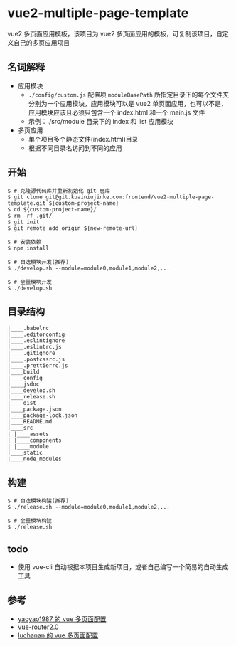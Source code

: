 # vue2-multiple-page-template

vue2 多页面应用模板，该项目为 vue2 多页面应用的模板，可复制该项目，自定义自己的多页应用项目

## 名词解释

* 应用模块
  * `./config/custom.js` 配置项 `moduleBasePath` 所指定目录下的每个文件夹分别为一个应用模块，应用模块可以是 vue2 单页面应用，也可以不是，应用模块应该且必须只包含一个 index.html 和一个 main.js 文件
  * 示例：./src/module 目录下的 index 和 list 应用模块
* 多页应用
  * 单个项目多个静态文件(index.html)目录
  * 根据不同目录名访问到不同的应用

## 开始

```
$ # 克隆源代码库并重新初始化 git 仓库
$ git clone git@git.kuainiujinke.com:frontend/vue2-multiple-page-template.git ${custom-project-name}
$ cd ${custom-project-name}/
$ rm -rf .git/
$ git init
$ git remote add origin ${new-remote-url}

$ # 安装依赖
$ npm install

$ # 自选模块开发(推荐)
$ ./develop.sh --module=module0,module1,module2,...

$ # 全量模块开发
$ ./develop.sh
```

## 目录结构

```
|____.babelrc
|____.editorconfig
|____.eslintignore
|____.eslintrc.js
|____.gitignore
|____.postcssrc.js
|____.prettierrc.js
|____build
|____config
|____jsdoc
|____develop.sh
|____release.sh
|____dist
|____package.json
|____package-lock.json
|____README.md
|____src
| |____assets
| |____components
| |____module
|____static
|____node_modules
```

## 构建

```
$ # 自选模块构建(推荐)
$ ./release.sh --module=module0,module1,module2,...

$ # 全量模块构建
$ ./release.sh
```

## todo

* 使用 vue-cli 自动根据本项目生成新项目，或者自己编写一个简易的自动生成工具

## 参考

* [yaoyao1987 的 vue 多页面配置](https://github.com/yaoyao1987/vue-cli-multipage)
* [vue-router2.0](http://gold.xitu.io/entry/57fcd8088ac2470058cadd6e)
* [luchanan 的 vue 多页面配置](https://github.com/luchanan/vue2.0-multi-page)
